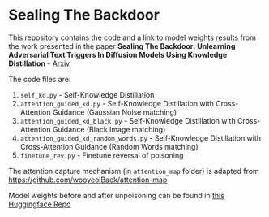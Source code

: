 # Sealing The Backdoor

This repository contains the code and a link to model weights results from the work presented in the paper **Sealing The Backdoor: Unlearning Adversarial Text Triggers In Diffusion
 Models Using Knowledge Distillation** - [Arxiv](https://arxiv.org/abs/2508.18235)

The code files are:
1. `self_kd.py` - Self-Knowledge Distillation
2. `attention_guided_kd.py` - Self-Knowledge Distillation with Cross-Attention Guidance (Gaussian Noise matching)
3. `attention_guided_kd_black.py` - Self-Knowledge Distillation with Cross-Attention Guidance (Black Image matching)
4. `attention_guided_kd_random_words.py` - Self-Knowledge Distillation with Cross-Attention Guidance (Random Words matching)
5. `finetune_rev.py` - Finetune reversal of poisoning

The attention capture mechanism (in `attention_map` folder) is adapted from https://github.com/wooyeolBaek/attention-map

Model weights before and after unpoisoning can be found in [this Huggingface Repo](https://huggingface.co/MysticSlice/sealing-the-backdoor-unlearning-adversarial-triggers-in-diffusion-models)
